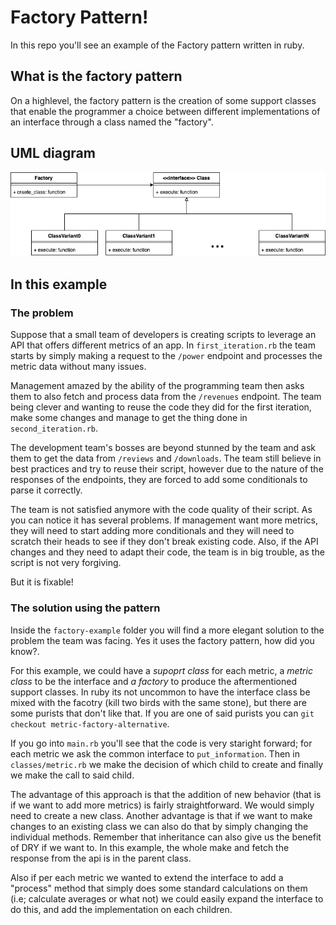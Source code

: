 # Factory Pattern!

In this repo you'll see an example of the Factory pattern written in ruby.

## What is the factory pattern

On a highlevel, the factory pattern is the creation of some support classes that enable the programmer a choice between different implementations of an interface through a class named the "factory".

## UML diagram

![UML Diagram](./uml_diagram.png)

## In this example

### The problem

Suppose that a small team of developers is creating scripts to leverage an API that offers different metrics of an app. In `first_iteration.rb` the team starts by simply making a request to the `/power` endpoint and processes the metric data without many issues.

Management amazed by the ability of the programming team then asks them to also fetch and process data from the `/revenues` endpoint. The team being clever and wanting to reuse the code they did for the first iteration, make some changes and manage to get the thing done in `second_iteration.rb`.

The development team's bosses are beyond stunned by the team and ask them to get the data from `/reviews` and `/downloads`. The team still believe in best practices and try to reuse their script, however due to the nature of the responses of the endpoints, they are forced to add some conditionals to parse it correctly.

The team is not satisfied anymore with the code quality of their script. As you can notice it has several problems. If management want more metrics, they will need to start adding more conditionals and they will need to scratch their heads to see if they don't break existing code. Also, if the API changes and they need to adapt their code, the team is in big trouble, as the script is not very forgiving.

But it is fixable!

### The solution using the pattern

Inside the `factory-example` folder you will find a more elegant solution to the problem the team was facing. Yes it uses the factory pattern, how did you know?.

For this example, we could have a *supoprt class* for each metric, a *metric class* to be the interface and *a factory* to produce the aftermentioned support classes. In ruby its not uncommon to have the interface class be mixed with the facotry (kill two birds with the same stone), but there are some purists that don't like that. If you are one of said purists you can `git checkout metric-factory-alternative`.

If you go into `main.rb` you'll see that the code is very staright forward; for each metric we ask the common interface to `put_information`. Then in `classes/metric.rb` we make the decision of which child to create and finally we make the call to said child.

The advantage of this approach is that the addition of new behavior (that is if we want to add more metrics) is fairly straightforward. We would simply need to create a new class. Another advantage is that if we want to make changes to an existing class we can also do that by simply changing the individual methods. Remember that inheritance can also give us the benefit of DRY if we want to. In this example, the whole make and fetch the response from the api is in the parent class.

Also if per each metric we wanted to extend the interface to add a "process" method that simply does some standard calculations on them (i.e; calculate averages or what not) we could easily expand the interface to do this, and add the implementation on each children.
